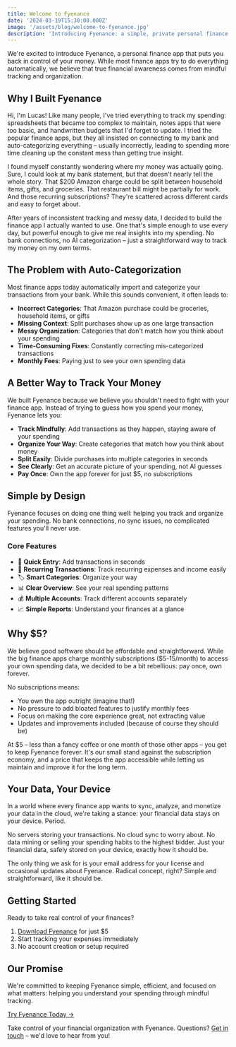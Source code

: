 ```yaml
---
title: Welcome to Fyenance
date: '2024-03-19T15:30:00.000Z'
image: '/assets/blog/welcome-to-fyenance.jpg'
description: 'Introducing Fyenance: a simple, private personal finance app that puts you in control of your money. No cloud sync, no subscriptions, just mindful money management.'
---
```


We're excited to introduce Fyenance, a personal finance app that puts you back in control of your money. While most finance apps try to do everything automatically, we believe that true financial awareness comes from mindful tracking and organization.

## Why I Built Fyenance

Hi, I'm Lucas! Like many people, I've tried everything to track my spending: spreadsheets that became too complex to maintain, notes apps that were too basic, and handwritten budgets that I'd forget to update. I tried the popular finance apps, but they all insisted on connecting to my bank and auto-categorizing everything – usually incorrectly, leading to spending more time cleaning up the constant mess than getting true insight.

I found myself constantly wondering where my money was actually going. Sure, I could look at my bank statement, but that doesn't nearly tell the whole story. That $200 Amazon charge could be split between household items, gifts, and groceries. That restaurant bill might be partially for work. And those recurring subscriptions? They're scattered across different cards and easy to forget about.

After years of inconsistent tracking and messy data, I decided to build the finance app I actually wanted to use. One that's simple enough to use every day, but powerful enough to give me real insights into my spending. No bank connections, no AI categorization – just a straightforward way to track my money on my own terms.

## The Problem with Auto-Categorization

Most finance apps today automatically import and categorize your transactions from your bank. While this sounds convenient, it often leads to:

- **Incorrect Categories**: That Amazon purchase could be groceries, household items, or gifts
- **Missing Context**: Split purchases show up as one large transaction
- **Messy Organization**: Categories that don't match how you think about your spending
- **Time-Consuming Fixes**: Constantly correcting mis-categorized transactions
- **Monthly Fees**: Paying just to see your own spending data

## A Better Way to Track Your Money

We built Fyenance because we believe you shouldn't need to fight with your finance app. Instead of trying to guess how you spend your money, Fyenance lets you:

- **Track Mindfully**: Add transactions as they happen, staying aware of your spending
- **Organize Your Way**: Create categories that match how you think about money
- **Split Easily**: Divide purchases into multiple categories in seconds
- **See Clearly**: Get an accurate picture of your spending, not AI guesses
- **Pay Once**: Own the app forever for just $5, no subscriptions

## Simple by Design

Fyenance focuses on doing one thing well: helping you track and organize your spending. No bank connections, no sync issues, no complicated features you'll never use.

### Core Features
- 📱 **Quick Entry**: Add transactions in seconds
- 🔄 **Recurring Transactions**: Track recurring expenses and income easily
- 🏷️ **Smart Categories**: Organize your way
- 📊 **Clear Overview**: See your real spending patterns
- 💰 **Multiple Accounts**: Track different accounts separately
- 📈 **Simple Reports**: Understand your finances at a glance

## Why $5?

We believe good software should be affordable and straightforward. While the big finance apps charge monthly subscriptions ($5-15/month) to access your own spending data, we decided to be a bit rebellious: pay once, own forever.

No subscriptions means:
- You own the app outright (imagine that!)
- No pressure to add bloated features to justify monthly fees
- Focus on making the core experience great, not extracting value
- Updates and improvements included (because of course they should be)

At $5 – less than a fancy coffee or one month of those other apps – you get to keep Fyenance forever. It's our small stand against the subscription economy, and a price that keeps the app accessible while letting us maintain and improve it for the long term.

## Your Data, Your Device

In a world where every finance app wants to sync, analyze, and monetize your data in the cloud, we're taking a stance: your financial data stays on your device. Period.

No servers storing your transactions. No cloud sync to worry about. No data mining or selling your spending habits to the highest bidder. Just your financial data, safely stored on your device, exactly how it should be.

The only thing we ask for is your email address for your license and occasional updates about Fyenance. Radical concept, right? Simple and straightforward, like it should be.

## Getting Started

Ready to take real control of your finances?

1. [Download Fyenance](/buy.html) for just $5
2. Start tracking your expenses immediately
3. No account creation or setup required

## Our Promise

We're committed to keeping Fyenance simple, efficient, and focused on what matters: helping you understand your spending through mindful tracking.

[Try Fyenance Today →](/buy.html)

Take control of your financial organization with Fyenance. Questions? [Get in touch](mailto:lucas@metromagic.io) – we'd love to hear from you!